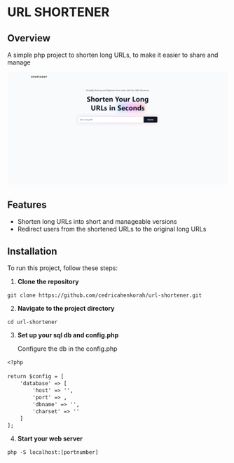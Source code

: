 # URL SHORTENER

## Overview

A simple php project to shorten long URLs, to make it easier to share and manage

![Screenshot of the landing page](/landingpagess.jpeg)

## Features

- Shorten long URLs into short and manageable versions
- Redirect users from the shortened URLs to the original long URLs

## Installation

To run this project, follow these steps:

1. **Clone the repository**

```shell
git clone https://github.com/cedricahenkorah/url-shortener.git
```

2. **Navigate to the project directory**

```shell
cd url-shortener
```

3. **Set up your sql db and config.php**

   Configure the db in the config.php

```shell
<?php

return $config = [
    'database' => [
        'host' => '',
        'port' => ,
        'dbname' => '',
        'charset' => ''
    ]
];

```

4. **Start your web server**

```shell
php -S localhost:[portnumber]
```
